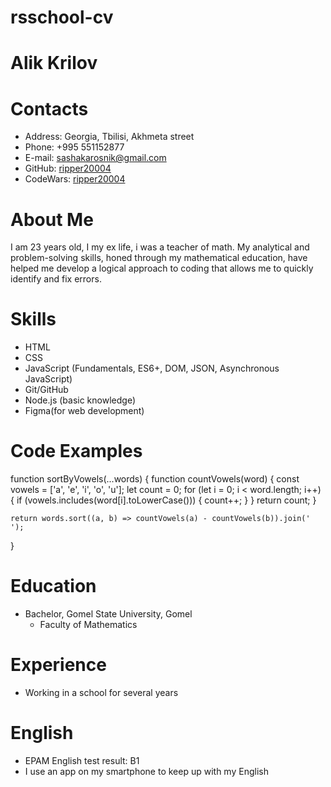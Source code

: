 # rsschool-cv
# Alik Krilov
# Contacts
* Address: Georgia, Tbilisi, Akhmeta street
* Phone: +995 551152877
* E-mail: sashakarosnik@gmail.com
* GitHub: [ripper20004](https://github.com/ripper20004)
* CodeWars: [ripper20004](https://www.codewars.com/users/ripper20004)
# About Me
I am 23 years old, I my ex life, i was a teacher of math. My analytical and problem-solving skills, honed through my mathematical education, have helped me develop a logical approach to coding that allows me to quickly identify and fix errors.
# Skills
* HTML
* CSS
* JavaScript (Fundamentals, ES6+, DOM, JSON, Asynchronous JavaScript)
* Git/GitHub
* Node.js (basic knowledge)
* Figma(for web development)
# Code Examples
function sortByVowels(...words) {
    function countVowels(word) {
        const vowels = ['a', 'e', 'i', 'o', 'u'];
        let count = 0;
        for (let i = 0; i < word.length; i++) {
            if (vowels.includes(word[i].toLowerCase())) {
                count++;
            }
        }
        return count;
    }

    return words.sort((a, b) => countVowels(a) - countVowels(b)).join(' ');
}
# Education
* Bachelor, Gomel State University, Gomel
    + Faculty of Mathematics
# Experience
* Working in a school for several years
# English
* EPAM English test result: B1
* I use an app on my smartphone to keep up with my English
